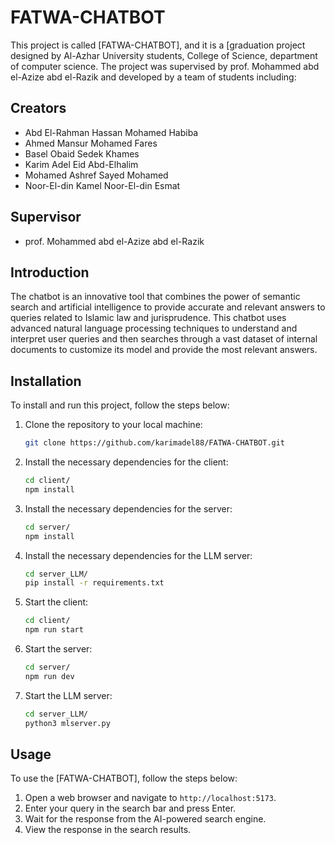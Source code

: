 # FATWA-CHATBOT

This project is called [FATWA-CHATBOT], and it is a [graduation project designed by Al-Azhar University students, College of Science, department of computer science. The project was supervised by prof. Mohammed abd el-Azize abd el-Razik and developed by a team of students including:

## Creators

- Abd El-Rahman Hassan Mohamed Habiba 
- Ahmed Mansur Mohamed Fares
- Basel Obaid Sedek Khames
- Karim Adel Eid Abd-Elhalim
- Mohamed Ashref Sayed Mohamed
- Noor-El-din Kamel Noor-El-din Esmat

## Supervisor

- prof. Mohammed abd el-Azize abd el-Razik 

## Introduction
The chatbot is an innovative tool that combines the power of semantic search and artificial intelligence to provide accurate and relevant answers to queries related to Islamic law and jurisprudence. This chatbot uses advanced natural language processing techniques to understand and interpret user queries and then searches through a vast dataset of internal documents to customize its model and provide the most relevant answers.

## Installation

To install and run this project, follow the steps below:

1. Clone the repository to your local machine:

   ```bash
   git clone https://github.com/karimadel88/FATWA-CHATBOT.git
   ```

2. Install the necessary dependencies for the client:

   ```bash
   cd client/
   npm install
   ```

3. Install the necessary dependencies for the server:

   ```bash
   cd server/
   npm install
   ```

4. Install the necessary dependencies for the LLM server:

   ```bash
   cd server_LLM/
   pip install -r requirements.txt
   ```

5. Start the client:

   ```bash
   cd client/
   npm run start
   ```

6. Start the server:

   ```bash
   cd server/
   npm run dev
   ```

7. Start the LLM server:

   ```bash
   cd server_LLM/
   python3 mlserver.py
   ```

## Usage

To use the [FATWA-CHATBOT], follow the steps below:

1. Open a web browser and navigate to `http://localhost:5173`.
2. Enter your query in the search bar and press Enter.
3. Wait for the response from the AI-powered search engine.
4. View the response in the search results.

